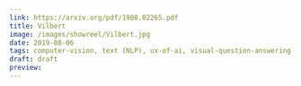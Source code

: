 ```yaml
---
link: https://arxiv.org/pdf/1908.02265.pdf
title: Vilbert
image: /images/showreel/Vilbert.jpg
date: 2019-08-06
tags: computer-vision, text (NLP), ux-of-ai, visual-question-answering, visual-search
draft: draft
preview:
---
```



